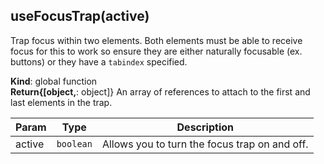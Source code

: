 <a name="useFocusTrap"></a>

## useFocusTrap(active)
Trap focus within two elements. Both elements must be
able to receive focus for this to work so ensure they
are either naturally focusable (ex. buttons) or they
have a `tabindex` specified.

**Kind**: global function  
**Return{[object,**: object]} An array of references to
  attach to the first and last elements in the trap.  

| Param | Type | Description |
| --- | --- | --- |
| active | <code>boolean</code> | Allows you to turn the focus   trap on and off. |

